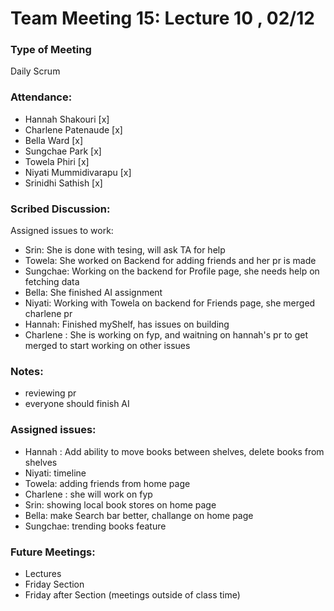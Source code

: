 # Team Meeting 15:  Lecture 10 , 02/12

### Type of Meeting
Daily Scrum

### Attendance: 
* Hannah Shakouri [x]
* Charlene Patenaude [x]
* Bella Ward [x]
* Sungchae Park [x]
* Towela Phiri [x]
* Niyati Mummidivarapu [x]
* Srinidhi Sathish [x]


### Scribed Discussion:

Assigned issues to work: 
- Srin: She is done with tesing, will ask TA for help
- Towela: She worked on Backend for adding friends and her pr is made
- Sungchae: Working on the backend for Profile page, she needs help on fetching data
- Bella: She finished AI assignment
- Niyati: Working with Towela on backend for Friends page, she merged charlene pr
- Hannah: Finished myShelf, has issues on building 
- Charlene : She is working on fyp, and waitning on hannah's pr to get merged to start working on other issues

### Notes:

- reviewing pr
- everyone should finish AI

### Assigned issues: 
- Hannah : Add ability to move books between shelves, delete books from shelves
- Niyati: timeline
- Towela: adding friends from home page
- Charlene : she will work on fyp
- Srin: showing local book stores on home page 
- Bella: make Search bar better, challange on home page
- Sungchae: trending books feature

### Future Meetings:
* Lectures
* Friday Section
* Friday after Section (meetings outside of class time)
